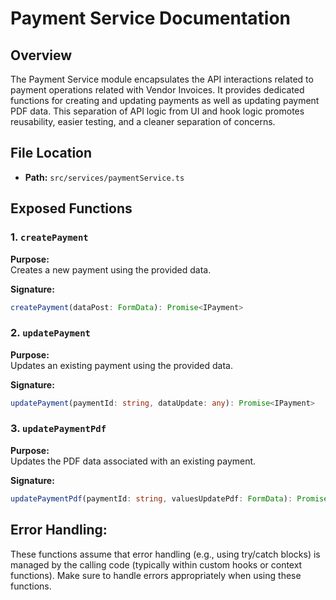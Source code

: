 # Payment Service Documentation

## Overview

The Payment Service module encapsulates the API interactions related to payment operations related with Vendor Invoices. It provides dedicated functions for creating and updating payments as well as updating payment PDF data. This separation of API logic from UI and hook logic promotes reusability, easier testing, and a cleaner separation of concerns.

## File Location

- **Path:** `src/services/paymentService.ts`

## Exposed Functions

### 1. `createPayment`

**Purpose:**  
Creates a new payment using the provided data.

**Signature:**

```typescript
createPayment(dataPost: FormData): Promise<IPayment>
```

### 2. `updatePayment`

**Purpose:**  
Updates an existing payment using the provided data.

**Signature:**

```typescript
updatePayment(paymentId: string, dataUpdate: any): Promise<IPayment>
```

### 3. `updatePaymentPdf`

**Purpose:**  
Updates the PDF data associated with an existing payment.

**Signature:**

```typescript
updatePaymentPdf(paymentId: string, valuesUpdatePdf: FormData): Promise<IPayment>
```

## Error Handling:

These functions assume that error handling (e.g., using try/catch blocks) is managed by the calling code (typically within custom hooks or context functions). Make sure to handle errors appropriately when using these functions.
